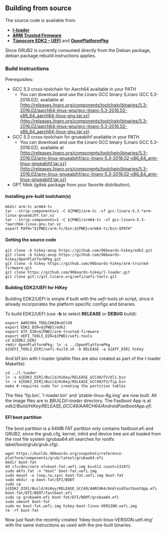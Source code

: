 ## Building from source

The source code is available from:
- [**l-loader**](https://github.com/96boards-hikey/l-loader)
- [**ARM Trusted Firmware**](https://github.com/96boards-hikey/arm-trusted-firmware)
- [**Tianocore EDK2 – UEFI**](https://github.com/96boards-hikey/edk2) and [**OpenPlatformPkg**](https://github.com/96boards-hikey/OpenPlatformPkg)

Since GRUB2 is currently consumed directly from the Debian package, debian package rebuild instructions applies.

### Build instructions

Prerequisites:
- GCC 5.3 cross-toolchain for Aarch64 available in your PATH
   - You can download and use the Linaro GCC binary (Linaro GCC 5.3-2016.02), available at [http://releases.linaro.org/components/toolchain/binaries/5.3-2016.02/aarch64-linux-gnu/gcc-linaro-5.3-2016.02-x86_64_aarch64-linux-gnu.tar.xz](http://releases.linaro.org/components/toolchain/binaries/5.3-2016.02/aarch64-linux-gnu/gcc-linaro-5.3-2016.02-x86_64_aarch64-linux-gnu.tar.xz)
- GCC 5.3 cross-toolchain for gnueabihf available in your PATH
   - You can download and use the Linaro GCC binary (Linaro GCC 5.3-2016.02), available at [http://releases.linaro.org/components/toolchain/binaries/5.3-2016.02/arm-linux-gnueabihf/gcc-linaro-5.3-2016.02-x86_64_arm-linux-gnueabihf.tar.xz](http://releases.linaro.org/components/toolchain/binaries/5.3-2016.02/arm-linux-gnueabihf/gcc-linaro-5.3-2016.02-x86_64_arm-linux-gnueabihf.tar.xz)
- GPT fdisk (gdisk package from your favorite distribution).

#### Installing pre-built toolchain(s)

```shell
mkdir arm-tc arm64-tc
tar --strip-components=1 -C ${PWD}/arm-tc -xf gcc-linaro-5.3-*arm-linux-gnueabihf.tar.xz
tar --strip-components=1 -C ${PWD}/arm64-tc -xf gcc-linaro-5.3-*aarch64-linux-gnu.tar.xz
export PATH="${PWD}/arm-tc/bin:${PWD}/arm64-tc/bin:$PATH"
```

#### Getting the source code

```shell
git clone -b hikey-aosp https://github.com/96boards-hikey/edk2.git
git clone -b hikey-aosp https://github.com/96boards-hikey/OpenPlatformPkg.git
git clone -b hikey https://github.com/96boards-hikey/arm-trusted-firmware.git
git clone https://github.com/96boards-hikey/l-loader.git
git clone git://git.linaro.org/uefi/uefi-tools.git
```

#### Building EDK2/UEFI for HiKey

Building EDK2/UEFI is simple if built with the _uefi-tools.sh_ script, since it already incorporates the platform specific configs and binaries.

To build EDK2/UEFI (use **-b** to select **RELEASE** or **DEBUG** build):

```shell
export AARCH64_TOOLCHAIN=GCC49
export EDK2_DIR=${PWD}/edk2
export ATF_DIR=${PWD}/arm-trusted-firmware
export UEFI_TOOLS_DIR=${PWD}/uefi-tools
cd ${EDK2_DIR}
rmdir OpenPlatformPkg; ln -s ../OpenPlatformPkg
${UEFI_TOOLS_DIR}/uefi-build.sh -b RELEASE -a ${ATF_DIR} hikey
```

And bl1.bin with l-loader (ptable files are also created as part of the l-loader Makefile):

```shell
cd ../l-loader
ln -s ${EDK2_DIR}/Build/HiKey/RELEASE_GCC49/FV/bl1.bin
ln -s ${EDK2_DIR}/Build/HiKey/RELEASE_GCC49/FV/fip.bin
make # requires sudo for creating the partition tables
```

The files 'fip.bin', 'l-loader.bin' and 'ptable-linux-8g.img' are now built. All the image files are in _$BUILD/l-loader_ directory. The Fastboot App is at _edk2/Build/HiKey/RELEASE_GCC49/AARCH64/AndroidFastbootApp.efi_.

#### EFI boot partition

The boot partition is a 64MB FAT partition only contains fastboot.efi and GRUB2, since the grub.cfg, kernel, initrd and device tree are all loaded from the root file system (grubaa64.efi searches for rootfs label/boot/grub/grub.cfg).

```shell
wget https://builds.96boards.org/snapshots/reference-platform/components/grub/latest/grubaa64.efi
mkdir boot-fat
dd if=/dev/zero of=boot-fat.uefi.img bs=512 count=131072
sudo mkfs.fat -n "boot" boot-fat.uefi.img
sudo mount -o loop,rw,sync boot-fat.uefi.img boot-fat
sudo mkdir -p boot-fat/EFI/BOOT
sudo cp ${EDK2_DIR}/Build/HiKey/RELEASE_GCC49/AARCH64/AndroidFastbootApp.efi boot-fat/EFI/BOOT/fastboot.efi
sudo cp grubaa64.efi boot-fat/EFI/BOOT/grubaa64.efi
sudo umount boot-fat
sudo mv boot-fat.uefi.img hikey-boot-linux-VERSION.uefi.img
rm -rf boot-fat
```

Now just flash the recently created 'hikey-boot-linux-VERSION.uefi.img' with the same instructions as used with the pre-built binaries.
